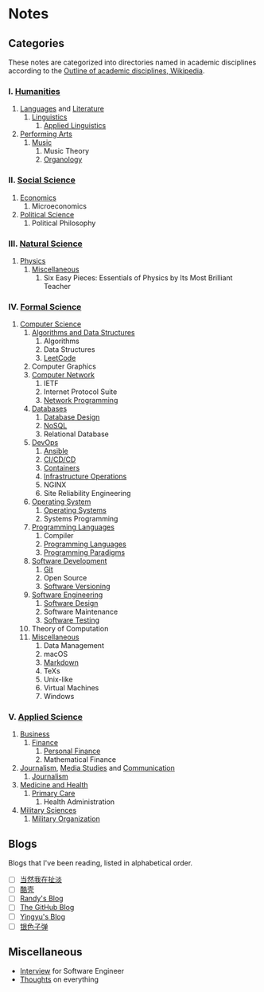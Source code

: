 # Notes

## Categories

These notes are categorized into directories named in academic
disciplines according to the
[Outline of academic disciplines, Wikipedia](https://en.wikipedia.org/wiki/Outline_of_academic_disciplines).

### Ⅰ. [Humanities](https://en.wikipedia.org/wiki/Humanities)

1. [Languages](https://en.wikipedia.org/wiki/Language)
    and [Literature](https://en.wikipedia.org/wiki/Literature)
    1. [Linguistics](linguistics)
        1. [Applied Linguistics](linguistics/applied_linguistics)
2. [Performing Arts](https://en.wikipedia.org/wiki/Performing_arts)
    1. [Music](music)
        1. Music Theory
        2. [Organology](music/organology)

### Ⅱ. [Social Science](https://en.wikipedia.org/wiki/Social_science)

1. [Economics](https://en.wikipedia.org/wiki/Economics)
    1. Microeconomics
2. [Political Science](https://en.wikipedia.org/wiki/Political_science)
    1. Political Philosophy

### Ⅲ. [Natural Science](https://en.wikipedia.org/wiki/Natural_science)

1. [Physics](https://en.wikipedia.org/wiki/Physics)
    1. [Miscellaneous](phys_miscellaneous)
        1. Six Easy Pieces: Essentials of Physics by Its Most Brilliant
            Teacher

### Ⅳ. [Formal Science](https://en.wikipedia.org/wiki/Formal_science)

1. [Computer Science](https://en.wikipedia.org/wiki/Computer_science)
    1. [Algorithms and Data Structures](algorithms_and_data_structures)
        1. Algorithms
        2. Data Structures
        3. [LeetCode](algorithms_and_data_structures/leetcode)
    2. Computer Graphics
    3. [Computer Network](computer_network)
        1. IETF
        2. Internet Protocol Suite
        3. [Network Programming](computer_network/network_programming)
    4. [Databases](databases)
        1. [Database Design](databases/database_design)
        2. [NoSQL](databases/nosql)
        3. Relational Database
    5. [DevOps](devops)
        1. [Ansible](devops/ansible)
        2. [CI/CD/CD](devops/ci_cd_cd)
        3. [Containers](devops/containers)
        4. [Infrastructure Operations](devops/infrastructure_operations)
        5. NGINX
        6. Site Reliability Engineering
    6. [Operating System](operating_system)
        1. [Operating Systems](operating_system/operating_systems)
        2. Systems Programming
    7. [Programming Languages](programming_languages)
        1. Compiler
        2. [Programming Languages](programming_languages/programming_languages)
        3. [Programming Paradigms](programming_languages/programming_paradigms)
    8. [Software Development](software_development)
        1. [Git](software_development/git)
        2. Open Source
        3. [Software Versioning](software_development/software_versioning)
    9. [Software Engineering](software_engineering)
        1. [Software Design](software_engineering/software_design)
        2. Software Maintenance
        3. [Software Testing](software_engineering/software_testing)
    10. Theory of Computation
    11. [Miscellaneous](cs_miscellaneous)
        1. Data Management
        2. macOS
        3. [Markdown](cs_miscellaneous/markdown)
        4. TeXs
        5. Unix-like
        6. Virtual Machines
        7. Windows

### Ⅴ. [Applied Science](https://en.wikipedia.org/wiki/Applied_science#)

1. [Business](https://en.wikipedia.org/wiki/Business)
    1. [Finance](finance)
        1. [Personal Finance](finance/personal_finance)
        2. Mathematical Finance
2. [Journalism](https://en.wikipedia.org/wiki/Journalism),
   [Media Studies](https://en.wikipedia.org/wiki/Media_studies) and
   [Communication](https://en.wikipedia.org/wiki/Communication_studies)
    1. [Journalism](journalism)
3. [Medicine and Health](https://en.wikipedia.org/wiki/Medicine)
    1. [Primary Care](primary_care)
        1. Health Administration
4. [Military Sciences](https://en.wikipedia.org/wiki/Military_science)
    1. [Military Organization](military_organization)

## Blogs

Blogs that I've been reading, listed in alphabetical order.

- [ ] [当然我在扯淡](http://www.yinwang.org/)
- [ ] [酷壳](https://coolshell.cn/)
- [ ] [Randy's Blog](https://lutaonan.com/)
- [ ] [The GitHub Blog](https://github.blog/)
- [ ] [Yingyu's Blog](https://wingu.se/)
- [ ] [银色子弹](https://silverrainz.me/)

## Miscellaneous

- [Interview](interview) for Software Engineer
- [Thoughts](thoughts) on everything

